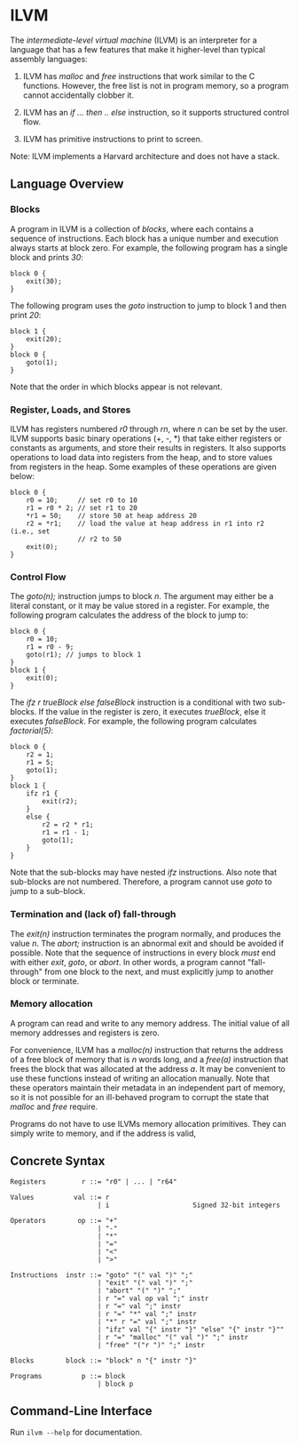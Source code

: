 ILVM
====

The *intermediate-level virtual machine* (ILVM) is an interpreter for a
language that has a few features that make it higher-level than typical
assembly languages:

1.  ILVM has *malloc* and *free* instructions that work similar to the C
    functions. However, the free list is not in program memory, so a program
    cannot accidentally clobber it.

2. ILVM has an *if ... then .. else* instruction, so it supports structured
   control flow.

3. ILVM has primitive instructions to print to screen.

Note: ILVM implements a Harvard architecture and does not have a stack.

Language Overview
-----------------

### Blocks

A program in ILVM is a collection of *blocks*, where each contains a sequence
of instructions. Each block has a unique number and execution always starts
at block zero. For example, the following program has a single block
and prints *30*:

```
block 0 {
    exit(30);
}
```

The following program uses the *goto* instruction to jump to block 1 and then
print *20*:

```
block 1 {
    exit(20);
}
block 0 {
    goto(1);
}
```

Note that the order in which blocks appear is not relevant.

### Register, Loads, and Stores

ILVM has registers numbered *r0* through *rn*, where *n* can be set by the
user. ILVM supports basic binary operations (+, -, *) that take either
registers or constants as arguments, and store their results in registers.
It also supports operations to load data into registers from the heap, and to
store values from registers in the heap. Some examples of these operations
are given below:

```
block 0 {
    r0 = 10;     // set r0 to 10
    r1 = r0 * 2; // set r1 to 20
    *r1 = 50;    // store 50 at heap address 20
    r2 = *r1;    // load the value at heap address in r1 into r2 (i.e., set
                 // r2 to 50
    exit(0);
}
```

### Control Flow

The *goto(n);* instruction jumps to block *n*. The argument may either be
a literal constant, or it may be value stored in a register. For example,
the following program calculates the address of the block to jump to:

```
block 0 {
    r0 = 10;
    r1 = r0 - 9;
    goto(r1); // jumps to block 1
}
block 1 {
    exit(0);
}
```

The *ifz r trueBlock else falseBlock* instruction is a conditional with two
sub-blocks. If the value in the register is zero, it executes *trueBlock*, else
it executes *falseBlock*. For example, the following program calculates
*factorial(5)*:

```
block 0 {
    r2 = 1;
    r1 = 5;
    goto(1);
}
block 1 {
    ifz r1 {
        exit(r2);
    }
    else {
        r2 = r2 * r1;
        r1 = r1 - 1;
        goto(1);
    }
}
```

Note that the sub-blocks may have nested *ifz* instructions. Also note
that sub-blocks are not numbered. Therefore, a program cannot use
*goto* to jump to a sub-block.

### Termination and (lack of) fall-through

The *exit(n)* instruction terminates the program normally, and produces
the value *n*. The *abort;* instruction is an abnormal exit and should be
avoided if possible. Note that the sequence of instructions
in every block *must* end with either *exit*, *goto*, or *abort*. In other
words, a program cannot "fall-through" from one block to the next, and must
explicitly jump to another block or terminate.

### Memory allocation

A program can read and write to any memory address. The initial value
of all memory addresses and registers is zero.

For convenience, ILVM has a *malloc(n)* instruction that returns the address of
a free block of memory that is *n* words long, and a *free(a)* instruction that
frees the block that was allocated at the address *a*. It may be convenient
to use these functions instead of writing an allocation manually. Note that
these operators maintain their metadata in an independent part of memory, so
it is not possible for an ill-behaved program to corrupt the state that
*malloc* and *free* require.

Programs do not have to use ILVMs memory allocation primitives. They
can simply write to memory, and if the address is valid, 

Concrete Syntax
---------------

```
Registers         r ::= "r0" | ... | "r64"

Values          val ::= r
                      | i                     Signed 32-bit integers

Operators        op ::= "+"
                      | "-"
                      | "*"
                      | "="
                      | "<"
                      | ">"

Instructions  instr ::= "goto" "(" val ")" ";"
                      | "exit" "(" val ")" ";"
                      | "abort" "(" ")" ";"
                      | r "=" val op val ";" instr
                      | r "=" val ";" instr
                      | r "=" "*" val ";" instr
                      | "*" r "=" val ";" instr
                      | "ifz" val "{" instr "}" "else" "{" instr "}""
                      | r "=" "malloc" "(" val ")" ";" instr
                      | "free" "("r ")" ";" instr

Blocks        block ::= "block" n "{" instr "}"

Programs          p ::= block
                      | block p
```

Command-Line Interface
----------------------

Run `ilvm --help` for documentation.
